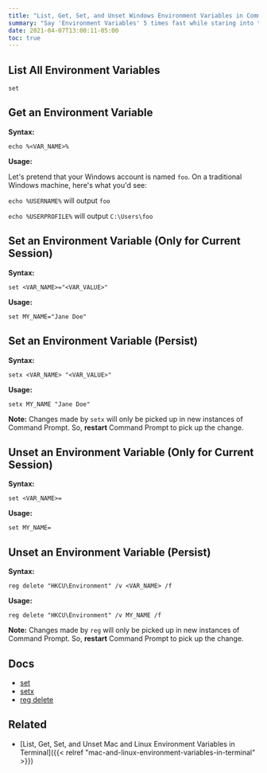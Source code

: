 ```yaml
---
title: "List, Get, Set, and Unset Windows Environment Variables in Command Prompt"
summary: "Say 'Environment Variables' 5 times fast while staring into the Command Prompt."
date: 2021-04-07T13:00:11-05:00
toc: true
---
```


## List All Environment Variables

```
set
```

## Get an Environment Variable

**Syntax:**

```
echo %<VAR_NAME>%
```

**Usage:**

Let's pretend that your Windows account is named `foo`. On a traditional Windows machine, here's what you'd see:

`echo %USERNAME%` will output `foo`

`echo %USERPROFILE%` will output `C:\Users\foo`

## Set an Environment Variable (Only for Current Session)

**Syntax:**

```
set <VAR_NAME>="<VAR_VALUE>"
```

**Usage:**

```
set MY_NAME="Jane Doe"
```

## Set an Environment Variable (Persist)

**Syntax:**

```
setx <VAR_NAME> "<VAR_VALUE>"
```

**Usage:**

```
setx MY_NAME "Jane Doe"
```

**Note:** Changes made by `setx` will only be picked up in new instances of Command Prompt. So, **restart** Command Prompt to pick up the change.

## Unset an Environment Variable (Only for Current Session)

**Syntax:**

```
set <VAR_NAME>=
```

**Usage:**

```
set MY_NAME=
```

## Unset an Environment Variable (Persist)

**Syntax:**

```
reg delete "HKCU\Environment" /v <VAR_NAME> /f
```

**Usage:**

```
reg delete "HKCU\Environment" /v MY_NAME /f
```

**Note:** Changes made by `reg` will only be picked up in new instances of Command Prompt. So, **restart** Command Prompt to pick up the change.

## Docs

- [set](https://docs.microsoft.com/en-us/windows-server/administration/windows-commands/set_1)
- [setx](https://docs.microsoft.com/en-us/windows-server/administration/windows-commands/setx)
- [reg delete](https://docs.microsoft.com/en-us/windows-server/administration/windows-commands/reg-delete)

## Related

- [List, Get, Set, and Unset Mac and Linux Environment Variables in Terminal]({{< relref "mac-and-linux-environment-variables-in-terminal" >}})
